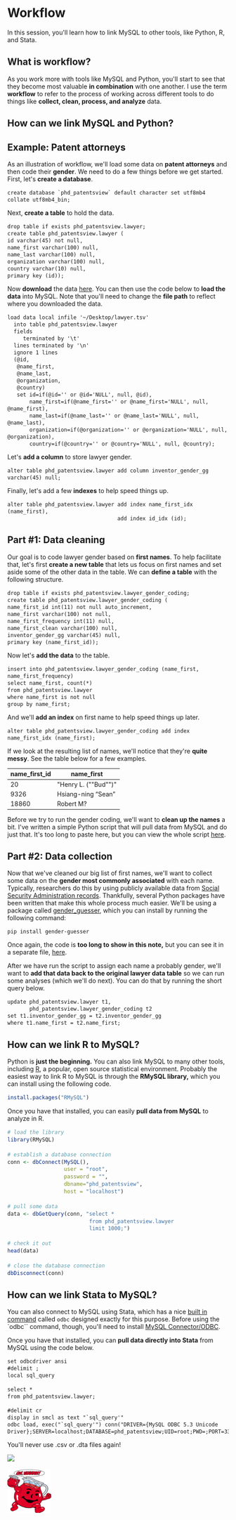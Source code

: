 # Workflow

In this session, you'll learn how to link MySQL to other tools, like Python, R, and Stata.

## What is workflow?
As you work more with tools like MySQL and Python, you'll start to see that they become most valuable __in combination__ with one another. I use the term __workflow__ to refer to the process of working across different tools to do things like __collect, clean, process, and analyze__ data.

## How can we link MySQL and Python?

## Example: Patent attorneys

As an illustration of workflow, we'll load some data on __patent attorneys__ and then code their __gender__. We need to do a few things before we get started. First, let's __create a database__.

```mysql
create database `phd_patentsview` default character set utf8mb4 collate utf8mb4_bin;
```

Next, __create a table__ to hold the data.

```mysql
drop table if exists phd_patentsview.lawyer;
create table phd_patentsview.lawyer (
id varchar(45) not null,
name_first varchar(100) null,
name_last varchar(100) null,
organization varchar(100) null,
country varchar(10) null,
primary key (id));
```

Now __download__ the data [here](http://www.patentsview.org/data/20171226/lawyer.tsv.zip). You can then use the code below to __load the data__ into MySQL. Note that you'll need to change the __file path__ to reflect where you downloaded the data.

```mysql
load data local infile '~/Desktop/lawyer.tsv' 
  into table phd_patentsview.lawyer 
  fields 
     terminated by '\t' 
  lines terminated by '\n' 
  ignore 1 lines
  (@id,
   @name_first,
   @name_last,
   @organization,
   @country)
   set id=if(@id='' or @id='NULL', null, @id),
       name_first=if(@name_first='' or @name_first='NULL', null, @name_first),
       name_last=if(@name_last='' or @name_last='NULL', null, @name_last),
       organization=if(@organization='' or @organization='NULL', null, @organization),
       country=if(@country='' or @country='NULL', null, @country);
```

Let's __add a column__ to store lawyer gender.

```mysql
alter table phd_patentsview.lawyer add column inventor_gender_gg varchar(45) null;
```

Finally, let's add a few __indexes__ to help speed things up.

```mysql
alter table phd_patentsview.lawyer add index name_first_idx (name_first),
                                   add index id_idx (id);
```


## Part #1: Data cleaning

Our goal is to code lawyer gender based on __first names__. To help facilitate that, let's first __create a new table__ that lets us focus on first names and set aside some of the other data in the table. We can __define a table__ with the following structure.

```mysql
drop table if exists phd_patentsview.lawyer_gender_coding;
create table phd_patentsview.lawyer_gender_coding (
name_first_id int(11) not null auto_increment,
name_first varchar(100) not null,
name_first_frequency int(11) null,
name_first_clean varchar(100) null,
inventor_gender_gg varchar(45) null,
primary key (name_first_id));
```

Now let's __add the data__ to the table.

```mysql
insert into phd_patentsview.lawyer_gender_coding (name_first, name_first_frequency)
select name_first, count(*)
from phd_patentsview.lawyer
where name_first is not null
group by name_first;
```

And we'll __add an index__ on first name to help speed things up later.

```mysql
alter table phd_patentsview.lawyer_gender_coding add index name_first_idx (name_first);
```

If we look at the resulting list of names, we'll notice that they're __quite messy__. See the table below for a few examples. 

| name_first_id | name_first                     | 
| ------------- | ------------------------------ |
| 20            | "Henry L. (""Bud"")"           | 
| 9326          | Hsiang-ning &#8220;Sean&#8221; |
| 18860         | Robert M?                      |

Before we try to run the gender coding, we'll want to __clean up the names__ a bit. I've written a simple Python script that will pull data from MySQL and do just that. It's too long to paste here, but you can view the whole script [here](https://github.com/russellfunk/phd_toolbox/blob/master/workflow/clean_lawyer_name.py).

## Part #2: Data collection

Now that we've cleaned our big list of first names, we'll want to collect some data on the __gender most commonly associated__ with each name. Typically, researchers do this by using publicly available data from [Social Security Administration records](https://www.ssa.gov/oact/babynames/index.html). Thankfully, several Python packages have been written that make this whole process much easier. We'll be using a package called [gender_guesser](https://pypi.org/project/gender-guesser/), which you can install by running the following command:

```
pip install gender-guesser
```

Once again, the code is __too long to show in this note,__ but you can see it in a separate file, [here](https://github.com/russellfunk/phd_toolbox/blob/master/workflow/code_lawyer_gender_gg.py).

After we have run the script to assign each name a probably gender, we'll want to __add that data back to the original lawyer data table__ so we can run some analyses (which we'll do next). You can do that by running the short query below.

```mysql
update phd_patentsview.lawyer t1,
       phd_patentsview.lawyer_gender_coding t2
set t1.inventor_gender_gg = t2.inventor_gender_gg
where t1.name_first = t2.name_first;
```

## How can we link R to MySQL?

Python is __just the beginning.__ You can also link MySQL to many other tools, including [R](https://www.r-project.org/), a popular, open source statistical environment. Probably the easiest way to link R to MySQL is through the __RMySQL library,__ which you can install using the following code.

```R
install.packages("RMySQL")
```

Once you have that installed, you can easily __pull data from MySQL__ to analyze in R.

```R
# load the library
library(RMySQL)

# establish a database connection
conn <- dbConnect(MySQL(),
                  user = "root", 
                  password = "",
                  dbname="phd_patentsview", 
                  host = "localhost")

# pull some data
data <- dbGetQuery(conn, "select *
                          from phd_patentsview.lawyer
                          limit 1000;")

# check it out
head(data)

# close the database connection
dbDisconnect(conn)

```

## How can we link Stata to MySQL?

You can also connect to MySQL using Stata, which has a nice [built in command](https://www.stata.com/manuals13/dodbc.pdf) called `odbc` designed exactly for this purpose. Before using the `odbc`` command, though, you'll need to install [MySQL Connector/ODBC](https://dev.mysql.com/downloads/connector/odbc/).

Once you have that installed, you can __pull data directly into Stata__ from MySQL using the code below.

```
set odbcdriver ansi
#delimit ;
local sql_query 

select *
from phd_patentsview.lawyer;

#delimit cr
display in smcl as text "`sql_query'"
odbc load, exec("`sql_query'") conn("DRIVER={MySQL ODBC 5.3 Unicode Driver};SERVER=localhost;DATABASE=phd_patentsview;UID=root;PWD=;PORT=3306;")
```

You'll never use .csv or .dta files again!

![]( =100x20)

<img src="https://github.com/russellfunk/phd_toolbox/blob/master/images/kool_aid.png" width="100" height="100">